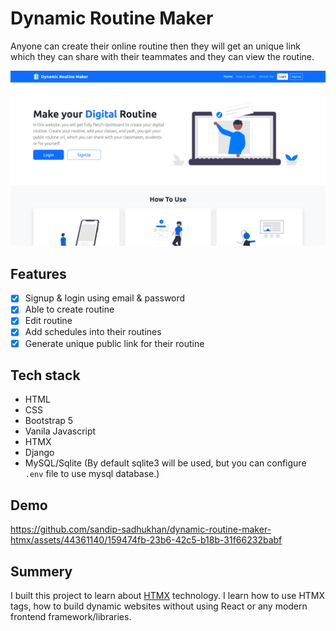 # Dynamic Routine Maker

Anyone can create their online routine then they will get an unique link which they can share with their teammates and they can view the routine.

![Screen](./screenshots/screen.png)

## Features

-   [x] Signup & login using email & password
-   [x] Able to create routine
-   [x] Edit routine
-   [x] Add schedules into their routines
-   [x] Generate unique public link for their routine

## Tech stack

-   HTML
-   CSS
-   Bootstrap 5
-   Vanila Javascript
-   HTMX
-   Django
-   MySQL/Sqlite (By default sqlite3 will be used, but you can configure `.env` file to use mysql database.)

## Demo

https://github.com/sandip-sadhukhan/dynamic-routine-maker-htmx/assets/44361140/159474fb-23b6-42c5-b18b-31f66232babf

## Summery

I built this project to learn about [HTMX](https://htmx.org/) technology. I learn how to use HTMX tags, how to build dynamic websites without using React or any modern frontend framework/libraries.
